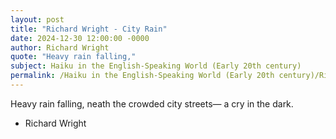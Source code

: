 ```yaml
---
layout: post
title: "Richard Wright - City Rain"
date: 2024-12-30 12:00:00 -0000
author: Richard Wright
quote: "Heavy rain falling,"
subject: Haiku in the English-Speaking World (Early 20th century)
permalink: /Haiku in the English-Speaking World (Early 20th century)/Richard Wright/Richard Wright - City Rain
---
```


Heavy rain falling,
neath the crowded city streets—
a cry in the dark.

- Richard Wright
